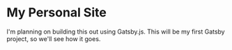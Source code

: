 # My Personal Site

 I'm planning on building this out using Gatsby.js. This will be my first Gatsby project, so we'll see how it goes.

